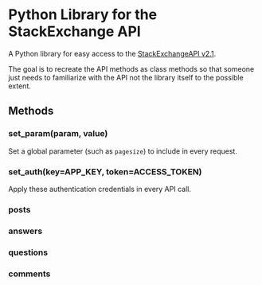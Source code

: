 # Python Library for the StackExchange API

A Python library for easy access to the [StackExchangeAPI v2.1](http://api.stackexchange.com/).

The goal is to recreate the API methods as class methods so that someone just needs to familiarize with the API not the library itself to the possible extent.

## Methods

### set_param(param, value)

Set a global parameter (such as `pagesize`) to include in every request.

### set_auth(key=APP_KEY, token=ACCESS_TOKEN)

Apply these authentication credentials in every API call.

### posts

### answers

### questions

### comments

